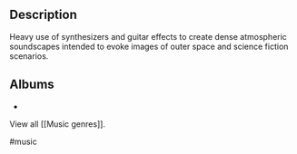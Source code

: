 ## Description
Heavy use of synthesizers and guitar effects to create dense atmospheric soundscapes intended to evoke images of outer space and science fiction scenarios. 
## Albums
 - 
View all [[Music genres]].

#music